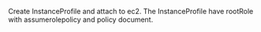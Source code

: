 Create InstanceProfile and attach to ec2.
The InstanceProfile have rootRole with assumerolepolicy and policy document.
